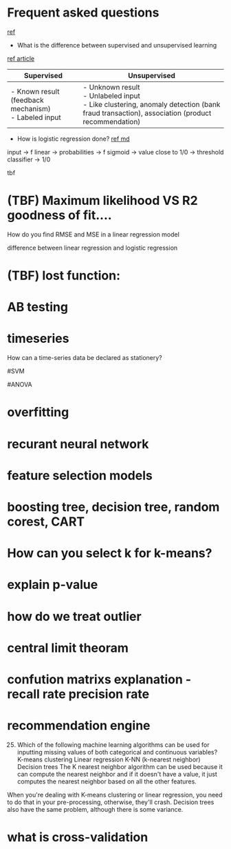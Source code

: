 # Frequent asked questions

[ref](https://www.simplilearn.com/tutorials/data-science-tutorial/data-science-interview-questions)

* What is the difference between supervised and unsupervised learning

[ref article](https://blogs.nvidia.com/blog/2018/08/02/supervised-unsupervised-learning/#:~:text=In%20a%20supervised%20learning%20model,and%20patterns%20on%20its%20own.)

|Supervised |	Unsupervised|
|---|---|
|- Known result (feedback mechanism) <br>- Labeled input|- Unknown result <br>- Unlabeled input <br>- Like clustering, anomaly detection (bank fraud transaction), association (product recommendation) |


	
* How is logistic regression done?
[ref md](https://github.com/Yuhsuant1994/DataScienKnowledge/blob/master/REGRESSION/regression.md)

input -> f linear -> probabilities -> f sigmoid -> value close to 1/0 -> threshold classifier -> 1/0


tbf
# (TBF) Maximum likelihood VS R2 goodness of fit....
How do you find RMSE and MSE in a linear regression model

difference between linear regression and logistic regression

# (TBF) lost function: 

# AB testing

# timeseries
How can a time-series data be declared as stationery?

#SVM

#ANOVA

# overfitting

# recurant neural network

# feature selection models

# boosting tree, decision tree, random corest, CART

# How can you select k for k-means?

# explain p-value

# how do we treat outlier

# central limit theoram

# confution matrixs explanation - recall rate precision rate

# recommendation engine


25. Which of the following machine learning algorithms can be used for inputting missing values of both categorical and continuous variables?
K-means clustering
Linear regression 
K-NN (k-nearest neighbor)
Decision trees 
The K nearest neighbor algorithm can be used because it can 
compute the nearest neighbor and if it doesn't have a value, 
it just computes the nearest neighbor based on all the other features. 

When you're dealing with K-means clustering or linear regression, 
you need to do that in your pre-processing, otherwise, they'll crash. 
Decision trees also have the same problem, although there is some variance.

# what is cross-validation